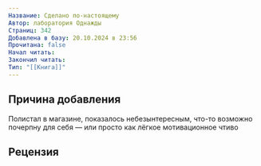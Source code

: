 ```yaml
---
Название: Сделано по-настоящему
Автор: лаборатория Однажды
Страниц: 342
Добавлена в базу: 20.10.2024 в 23:56
Прочитана: false
Начал читать: 
Закончил читать: 
Тип: "[[Книга]]"
---
```

## Причина добавления

Полистал в магазине, показалось небезынтересным, что-то возможно почерпну для себя — или просто как лёгкое мотивационное чтиво

## Рецензия
